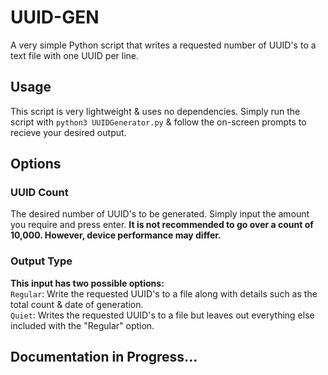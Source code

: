 # UUID-GEN
A very simple Python script that writes a requested number of UUID's to a text file with one UUID per line.
## Usage
This script is very lightweight & uses no dependencies. Simply run the script with ``python3 UUIDGenerator.py`` & follow the on-screen prompts to recieve your desired output.
## Options
### UUID Count
The desired number of UUID's to be generated. Simply input the amount you require and press enter. **It is not recommended to go over a count of 10,000. However, device performance may differ.**
### Output Type
**This input has two possible options:**<br>
```Regular```: Write the requested UUID's to a file along with details such as the total count & date of generation.<br>
```Quiet```: Writes the requested UUID's to a file but leaves out everything else included with the "Regular" option.<br>

## Documentation in Progress...